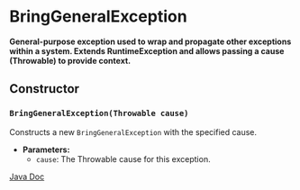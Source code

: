 # BringGeneralException

**General-purpose exception used to wrap and propagate other exceptions within a system. Extends RuntimeException and allows passing a cause (Throwable) to provide context.**

## Constructor

### `BringGeneralException(Throwable cause)`

Constructs a new `BringGeneralException` with the specified cause.

- **Parameters:**
    - `cause`: The Throwable cause for this exception.

[Java Doc](https://BlyznytsiaOrg.github.io/bring-core-javadoc/com/bobocode/bring/core/exception/BringGeneralException.html)